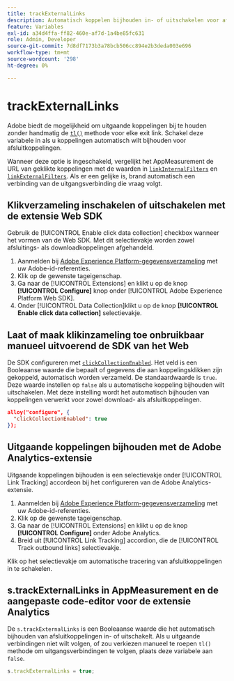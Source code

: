 ```yaml
---
title: trackExternalLinks
description: Automatisch koppelen bijhouden in- of uitschakelen voor afsluitkoppelingen.
feature: Variables
exl-id: a34d4ffa-ff82-460e-af7d-1a4be85fc631
role: Admin, Developer
source-git-commit: 7d8df7173b3a78bcb506cc894e2b3deda003e696
workflow-type: tm+mt
source-wordcount: '298'
ht-degree: 0%

---
```


# trackExternalLinks

Adobe biedt de mogelijkheid om uitgaande koppelingen bij te houden zonder handmatig de [`tl()`](../functions/tl-method.md) methode voor elke exit link. Schakel deze variabele in als u koppelingen automatisch wilt bijhouden voor afsluitkoppelingen.

Wanneer deze optie is ingeschakeld, vergelijkt het AppMeasurement de URL van geklikte koppelingen met de waarden in [`linkInternalFilters`](linkinternalfilters.md) en [`linkExternalFilters`](linkexternalfilters.md). Als er een gelijke is, brand automatisch een verbinding van de uitgangsverbinding die vraag volgt.

## Klikverzameling inschakelen of uitschakelen met de extensie Web SDK

Gebruik de [!UICONTROL Enable click data collection] checkbox wanneer het vormen van de Web SDK. Met dit selectievakje worden zowel afsluitings- als downloadkoppelingen afgehandeld.

1. Aanmelden bij [Adobe Experience Platform-gegevensverzameling](https://experience.adobe.com/data-collection) met uw Adobe-id-referenties.
1. Klik op de gewenste tageigenschap.
1. Ga naar de [!UICONTROL Extensions] en klikt u op de knop **[!UICONTROL Configure]** knop onder [!UICONTROL Adobe Experience Platform Web SDK].
1. Onder [!UICONTROL Data Collection]klikt u op de knop **[!UICONTROL Enable click data collection]** selectievakje.

## Laat of maak klikinzameling toe onbruikbaar manueel uitvoerend de SDK van het Web

De SDK configureren met [`clickCollectionEnabled`](https://experienceleague.adobe.com/docs/experience-platform/edge/fundamentals/configuring-the-sdk.html#clickCollectionEnabled). Het veld is een Booleaanse waarde die bepaalt of gegevens die aan koppelingsklikken zijn gekoppeld, automatisch worden verzameld. De standaardwaarde is `true`. Deze waarde instellen op `false` als u automatische koppeling bijhouden wilt uitschakelen. Met deze instelling wordt het automatisch bijhouden van koppelingen verwerkt voor zowel download- als afsluitkoppelingen.

```json
alloy("configure", {
  "clickCollectionEnabled": true
});
```

## Uitgaande koppelingen bijhouden met de Adobe Analytics-extensie

Uitgaande koppelingen bijhouden is een selectievakje onder [!UICONTROL Link Tracking] accordeon bij het configureren van de Adobe Analytics-extensie.

1. Aanmelden bij [Adobe Experience Platform-gegevensverzameling](https://experience.adobe.com/data-collection) met uw Adobe-id-referenties.
2. Klik op de gewenste tageigenschap.
3. Ga naar de [!UICONTROL Extensions] en klikt u op de knop **[!UICONTROL Configure]** onder Adobe Analytics.
4. Breid uit [!UICONTROL Link Tracking] accordion, die de [!UICONTROL Track outbound links] selectievakje.

Klik op het selectievakje om automatische tracering van afsluitkoppelingen in te schakelen.

## s.trackExternalLinks in AppMeasurement en de aangepaste code-editor voor de extensie Analytics

De `s.trackExternalLinks` is een Booleaanse waarde die het automatisch bijhouden van afsluitkoppelingen in- of uitschakelt. Als u uitgaande verbindingen niet wilt volgen, of zou verkiezen manueel te roepen `tl()` methode om uitgangsverbindingen te volgen, plaats deze variabele aan `false`.

```js
s.trackExternalLinks = true;
```

